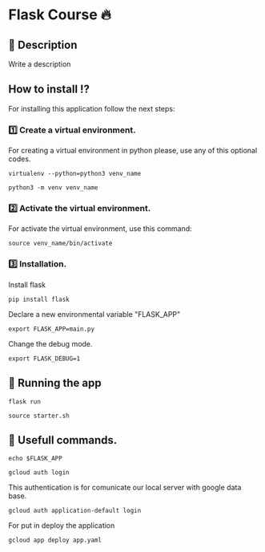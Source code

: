 # Flask Course :fire:

## :bookmark_tabs: Description 
Write a description

## How to install :interrobang:

For installing this application follow the next steps:

### :one: Create a virtual environment. 
For creating a virtual environment in python please, use any of this optional codes.

` virtualenv --python=python3 venv_name
`

`python3 -m venv venv_name
`
### :two: Activate the virtual environment.
For activate the virtual environment, use this command:

`source venv_name/bin/activate`

### :three: Installation.

Install flask

`pip install flask`

Declare a new environmental variable "FLASK_APP"

`export FLASK_APP=main.py`

Change the debug mode.

`export FLASK_DEBUG=1`

## :running: Running the app

`flask run`

`source starter.sh`

## :pushpin: Usefull commands.

`echo $FLASK_APP`

`gcloud auth login`

This authentication is for comunicate our local server with google data base.

`gcloud auth application-default login`

For put in deploy the application

`gcloud app deploy app.yaml`
